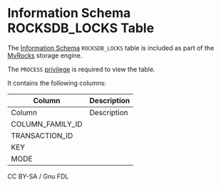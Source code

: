 # Information Schema ROCKSDB\_LOCKS Table

The [Information Schema](../../) `ROCKSDB_LOCKS` table is included as part of the [MyRocks](../../../../../../storage-engines/myrocks/) storage engine.

The `PROCESS` [privilege](../../../../../account-management-sql-commands/grant.md) is required to view the table.

It contains the following columns:

| Column             | Description |
| ------------------ | ----------- |
| Column             | Description |
| COLUMN\_FAMILY\_ID |             |
| TRANSACTION\_ID    |             |
| KEY                |             |
| MODE               |             |

CC BY-SA / Gnu FDL
